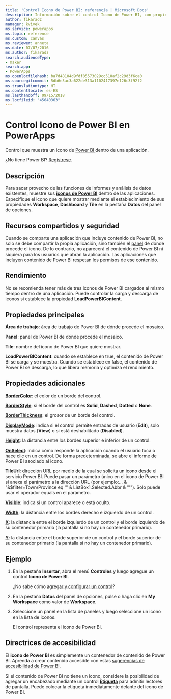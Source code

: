 ```yaml
---
title: 'Control Icono de Power BI: referencia | Microsoft Docs'
description: Información sobre el control Icono de Power BI, con propiedades y ejemplos
author: fikaradz
manager: kvivek
ms.service: powerapps
ms.topic: reference
ms.custom: canvas
ms.reviewer: anneta
ms.date: 07/07/2016
ms.author: fikaradz
search.audienceType:
- maker
search.app:
- PowerApps
ms.openlocfilehash: ba7d48104d9fdf85573029cc510af2c29d3f6ca0
ms.sourcegitcommit: 5db6e3ac3a622de313a1102417397e126c3f92f2
ms.translationtype: HT
ms.contentlocale: es-ES
ms.lasthandoff: 09/15/2018
ms.locfileid: "45640363"
---
```

# <a name="power-bi-tile-control-in-powerapps"></a>Control Icono de Power BI en PowerApps

Control que muestra un icono de [Power BI ](https://powerbi.microsoft.com) dentro de una aplicación.

¿No tiene Power BI? [Regístrese](https://docs.microsoft.com/power-bi/service-self-service-signup-for-power-bi).

## <a name="description"></a>Descripción

Para sacar provecho de las funciones de informes y análisis de datos existentes, muestre sus **[iconos de Power BI](https://docs.microsoft.com/power-bi/service-dashboard-tiles)** dentro de las aplicaciones. Especifique el icono que quiere mostrar mediante el establecimiento de sus propiedades **Workspace**, **Dashboard** y **Tile** en la pestaña **Datos** del panel de opciones.

## <a name="sharing-and-security"></a>Recursos compartidos y seguridad

Cuando se comparte una aplicación que incluye contenido de Power BI, no solo se debe compartir la propia aplicación, sino también el [panel](https://docs.microsoft.com/power-bi/service-how-to-collaborate-distribute-dashboards-reports) de donde procede el icono. De lo contrario, no aparecerá el contenido de Power BI ni siquiera para los usuarios que abran la aplicación. Las aplicaciones que incluyen contenido de Power BI respetan los permisos de ese contenido.

## <a name="performance"></a>Rendimiento

No se recomienda tener más de tres iconos de Power BI cargados al mismo tiempo dentro de una aplicación. Puede controlar la carga y descarga de iconos si establece la propiedad **LoadPowerBIContent**.

## <a name="key-properties"></a>Propiedades principales

**Área de trabajo**: área de trabajo de Power BI de dónde procede el mosaico.

**Panel**: panel de Power BI de dónde procede el mosaico.

**Tile**: nombre del icono de Power BI que quiere mostrar.

**LoadPowerBIContent**: cuando se establece en true, el contenido de Power BI se carga y se muestra. Cuando se establece en false, el contenido de Power BI se descarga, lo que libera memoria y optimiza el rendimiento.

## <a name="additional-properties"></a>Propiedades adicionales

**[BorderColor](properties-color-border.md)**: el color de un borde del control.

**[BorderStyle](properties-color-border.md)**: si el borde del control es **Solid**, **Dashed**, **Dotted** o **None**.

**[BorderThickness](properties-color-border.md)**: el grosor de un borde del control.

**[DisplayMode](properties-core.md)**: indica si el control permite entradas de usuario (**Edit**), solo muestra datos (**View**) o si está deshabilitado (**Disabled**).

**[Height](properties-size-location.md)**: la distancia entre los bordes superior e inferior de un control.

**[OnSelect](properties-core.md)**: indica cómo responde la aplicación cuando el usuario toca o hace clic en un control. De forma predeterminada, se abre el informe de Power BI asociado al icono.

**TileUrl**: dirección URL por medio de la cual se solicita un icono desde el servicio Power BI. Puede pasar un parámetro único en el icono de Power BI si anexa el parámetro a la dirección URL (por ejemplo:… & "&$filter=Town/Province eq '" & ListBox1.Selected.Abbr & "'"). Solo puede usar el operador equals en el parámetro.

**[Visible](properties-core.md)**: indica si un control aparece o está oculto.

**[Width](properties-size-location.md)**: la distancia entre los bordes derecho e izquierdo de un control.

**[X](properties-size-location.md)**: la distancia entre el borde izquierdo de un control y el borde izquierdo de su contenedor primario (la pantalla si no hay un contenedor primario).

**[Y](properties-size-location.md)**: la distancia entre el borde superior de un control y el borde superior de su contenedor primario (la pantalla si no hay un contenedor primario).

## <a name="example"></a>Ejemplo

1. En la pestaña **Insertar**, abra el menú **Controles** y luego agregue un control **Icono de Power BI**.

    ¿No sabe cómo [agregar y configurar un control](../add-configure-controls.md)?

2. En la pestaña **Datos** del panel de opciones, pulse o haga clic en **My Workspace** como valor de **Workspace**.

3. Seleccione un panel en la lista de paneles y luego seleccione un icono en la lista de iconos.

    El control representa el icono de Power BI.

## <a name="accessibility-guidelines"></a>Directrices de accesibilidad

El **icono de Power BI** es simplemente un contenedor de contenido de Power BI. Aprenda a crear contenido accesible con estas [sugerencias de accesibilidad de Power BI](https://docs.microsoft.com/power-bi/desktop-accessibility).

Si el contenido de Power BI no tiene un icono, considere la posibilidad de agregar un encabezado mediante un control **[Etiqueta](control-text-box.md)** para admitir lectores de pantalla. Puede colocar la etiqueta inmediatamente delante del icono de Power BI.
